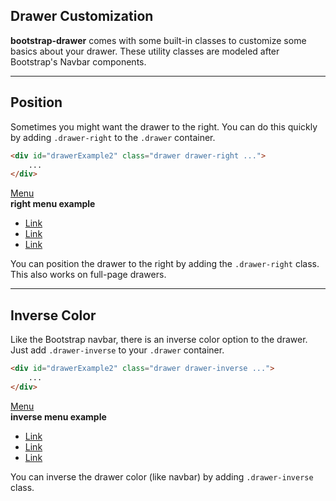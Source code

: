 ## Drawer Customization

**bootstrap-drawer** comes with some built-in classes to customize some basics about your drawer. These utility classes are modeled after Bootstrap's Navbar components.

----------

## Position

Sometimes you might want the drawer to the right.  You can do this quickly by adding `.drawer-right` to the `.drawer` container.

```html
<div id="drawerExample2" class="drawer drawer-right ...">
    ...
</div>
```

<div class="panel panel-default has-inner-drawer example-container-right">
    <div id="drawerExample2" class="drawer drawer-right drawer-inside dw-xs-5 fold" aria-labelledby="drawerExample2">
        <div class="drawer-controls">
            <a href="#drawerExample2" data-toggle="drawer" href="#drawerExample2" aria-foldedopen="false" aria-controls="drawerExample2" class="btn btn-primary btn-sm">Menu</a>
        </div>
        <div class="drawer-contents">
            <div class="drawer-heading">
                <strong>right menu example</strong>
            </div>
            <ul class="drawer-nav">
                <li role="presentation" class="active"><a href="#">Link</a></li>
                <li role="presentation"><a href="#">Link</a></li>
                <li role="presentation"><a href="#">Link</a></li>
            </ul>
        </div>
    </div>
    <div class="panel-body">
        <p>You can position the drawer to the right by adding the <code>.drawer-right</code> class.  This also works on full-page drawers.</p>
    </div>
</div>

----------

## Inverse Color

Like the Bootstrap navbar, there is an inverse color option to the drawer.  Just add `.drawer-inverse` to your `.drawer` container.

```html
<div id="drawerExample2" class="drawer drawer-inverse ...">
    ...
</div>
```

<div class="panel panel-default has-inner-drawer example-container">
    <div id="drawerExample3" class="drawer drawer-inverse drawer-inside dw-xs-5 fold" aria-labelledby="drawerExample3">
        <div class="drawer-controls">
            <a href="#drawerExample3" data-toggle="drawer" href="#drawerExample3" aria-foldedopen="false" aria-controls="drawerExample3" class="btn btn-primary btn-sm">Menu</a>
        </div>
        <div class="drawer-contents">
            <div class="drawer-heading">
                <strong>inverse menu example</strong>
            </div>
            <ul class="drawer-fullnav">
                <li role="presentation" class="active"><a href="#">Link</a></li>
                <li role="presentation"><a href="#">Link</a></li>
                <li role="presentation"><a href="#">Link</a></li>
            </ul>
        </div>
    </div>
    <div class="panel-body">
        <p>You can inverse the drawer color (like navbar) by adding <code>.drawer-inverse</code> class.</p>
    </div>
</div>